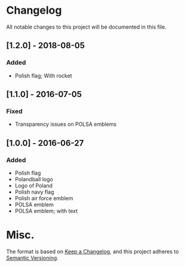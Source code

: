 # Changelog
All notable changes to this project will be documented in this file.

## [1.2.0] - 2018-08-05
### Added
- Polish flag; With rocket

## [1.1.0] - 2016-07-05
### Fixed
- Transparency issues on POLSA emblems

## [1.0.0] - 2016-06-27
### Added
- Polish flag
- Polandball logo
- Logo of Poland
- Polish navy flag
- Polish air force emblem
- POLSA emblem
- POLSA emblem; with text

# Misc.
The format is based on [Keep a Changelog](https://keepachangelog.com/en/1.0.0/),
and this project adheres to [Semantic Versioning](https://semver.org/spec/v2.0.0.html).